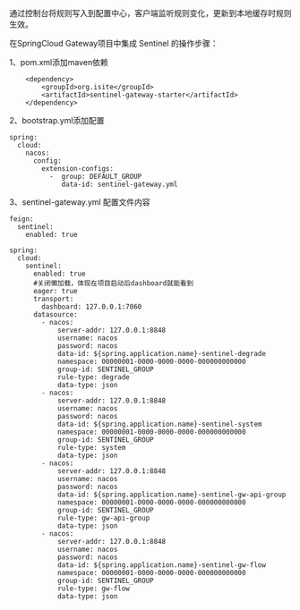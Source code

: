 通过控制台将规则写入到配置中心，客户端监听规则变化，更新到本地缓存时规则生效。

在SpringCloud Gateway项目中集成 Sentinel 的操作步骤：

1、pom.xml添加maven依赖

        <dependency>
            <groupId>org.isite</groupId>
            <artifactId>sentinel-gateway-starter</artifactId>
        </dependency>
        
2、bootstrap.yml添加配置

    spring:
      cloud:
        nacos:
          config:
            extension-configs:
              -  group: DEFAULT_GROUP
                 data‐id: sentinel-gateway.yml


3、sentinel-gateway.yml 配置文件内容

    feign:
      sentinel:
        enabled: true
    
    spring:
      cloud:
        sentinel:
          enabled: true
          #关闭懒加载，体现在项目启动后dashboard就能看到
          eager: true
          transport:
            dashboard: 127.0.0.1:7060
          datasource:
            - nacos:
                server-addr: 127.0.0.1:8848
                username: nacos
                password: nacos
                data-id: ${spring.application.name}-sentinel-degrade
                namespace: 00000001-0000-0000-0000-000000000000
                group-id: SENTINEL_GROUP
                rule-type: degrade
                data-type: json
            - nacos:
                server-addr: 127.0.0.1:8848
                username: nacos
                password: nacos
                data-id: ${spring.application.name}-sentinel-system
                namespace: 00000001-0000-0000-0000-000000000000
                group-id: SENTINEL_GROUP
                rule-type: system
                data-type: json
            - nacos:
                server-addr: 127.0.0.1:8848
                username: nacos
                password: nacos
                data-id: ${spring.application.name}-sentinel-gw-api-group
                namespace: 00000001-0000-0000-0000-000000000000
                group-id: SENTINEL_GROUP
                rule-type: gw-api-group
                data-type: json
            - nacos:
                server-addr: 127.0.0.1:8848
                username: nacos
                password: nacos
                data-id: ${spring.application.name}-sentinel-gw-flow
                namespace: 00000001-0000-0000-0000-000000000000
                group-id: SENTINEL_GROUP
                rule-type: gw-flow
                data-type: json
            